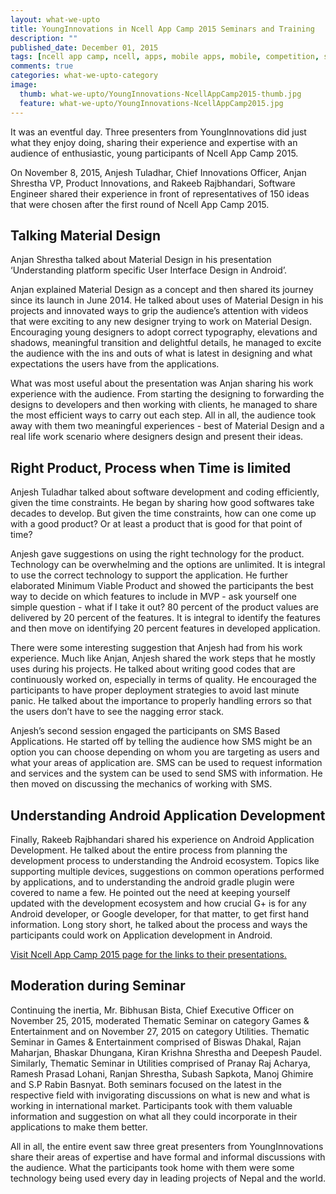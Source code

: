 ```yaml
---
layout: what-we-upto 
title: YoungInnovations in Ncell App Camp 2015 Seminars and Training
description: ""
published_date: December 01, 2015
tags: [ncell app camp, ncell, apps, mobile apps, mobile, competition, seminars, training, android, material design, discussion]
comments: true
categories: what-we-upto-category
image:
  thumb: what-we-upto/YoungInnovations-NcellAppCamp2015-thumb.jpg
  feature: what-we-upto/YoungInnovations-NcellAppCamp2015.jpg
---
```


It was an eventful day. Three presenters from YoungInnovations did just what they enjoy doing, sharing their experience and expertise with an audience of enthusiastic, young participants of Ncell App Camp 2015. 

On November 8, 2015, Anjesh Tuladhar, Chief Innovations Officer, Anjan Shrestha VP, Product Innovations, and Rakeeb Rajbhandari, Software Engineer shared their experience in front of representatives of 150 ideas that were chosen after the first round of Ncell App Camp 2015. 

## Talking Material Design

Anjan Shrestha talked about Material Design in his presentation ‘Understanding platform specific User Interface Design in Android’. 

Anjan explained Material Design as a concept and then shared its journey since its launch in June 2014. He talked about uses of Material Design in his projects and innovated ways to grip the audience’s attention with videos that were exciting to any new designer trying to work on Material Design. Encouraging young designers to adopt correct typography, elevations and shadows, meaningful transition and delightful details, he managed to excite the audience with the ins and outs of what is latest in designing and what expectations the users have from the applications. 

What was most useful about the presentation was Anjan sharing his work experience with the audience. From starting the designing to forwarding the designs to developers and then working with clients, he managed to share the most efficient ways to carry out each step. All in all, the audience took away with them two meaningful experiences - best of Material Design and a real life work scenario where designers design and present their ideas.

## Right Product, Process when Time is limited

Anjesh Tuladhar talked about software development and coding efficiently, given the time constraints. He began by sharing how good softwares take decades to develop. But given the time constraints, how can one come up with a good product? Or at least a product that is good for that point of time?

Anjesh gave suggestions on using the right technology for the product. Technology can be overwhelming and the options are unlimited. It is integral to use the correct technology to support the application. He further elaborated Minimum Viable Product and showed the participants the best way to decide on which features to include in MVP - ask yourself one simple question - what if I take it out? 80 percent of the product values are delivered by 20 percent of the features. It is integral to identify the features and then move on identifying 20 percent features in developed application. 

There were some interesting suggestion that Anjesh had from his work experience. Much like Anjan, Anjesh shared the work steps that he mostly uses during his projects. He talked about writing good codes that are continuously worked on, especially in terms of quality. He encouraged the participants to have proper deployment strategies to avoid last minute panic. He talked about the importance to properly handling errors so that the users don’t have to see the nagging error stack.

Anjesh’s second session engaged the participants on SMS Based Applications. He started off by telling the audience how SMS might be an option you can choose depending on whom you are targeting as users and what your areas of application are. SMS can be used to request information and services and the system can be used to send SMS with information. He then moved on discussing the mechanics of working with SMS.

## Understanding Android Application Development

Finally, Rakeeb Rajbhandari shared his experience on Android Application Development. He talked about the entire process from planning the development process to understanding the Android ecosystem. Topics like supporting multiple devices, suggestions on common operations performed by applications, and to understanding the android gradle plugin were covered to name a few. He pointed out the need at keeping yourself updated with the development ecosystem and how crucial G+ is for any Android developer, or Google developer, for that matter, to get first hand information. Long story short, he talked about the process and ways the participants could work on Application development in Android. 

[Visit Ncell App Camp 2015 page for the links to their presentations.](http://ncellappcamp.com/content/training-user-interface-and-user-experience-and-mobile-app-development-0) 

## Moderation during Seminar

Continuing the inertia, Mr. Bibhusan Bista, Chief Executive Officer on November 25, 2015, moderated Thematic Seminar on category Games & Entertainment and on November 27, 2015 on category Utilities. Thematic Seminar in Games & Entertainment comprised of Biswas Dhakal, Rajan Maharjan, Bhaskar Dhungana, Kiran Krishna Shrestha and Deepesh Paudel. Similarly, Thematic Seminar in Utilities comprised of Pranay Raj Acharya, Ramesh Prasad Lohani, Ranjan Shrestha, Subash Sapkota, Manoj Ghimire and S.P Rabin Basnyat. Both seminars focused on the latest in the respective field with invigorating discussions on what is new and what is working in international market. Participants took with them valuable information and suggestion on what all they could incorporate in their applications to make them better. 

All in all, the entire event saw three great presenters from YoungInnovations share their areas of expertise and have formal and informal discussions with the audience. What the participants took home with them were some technology being used every day in leading projects of Nepal and the world. 